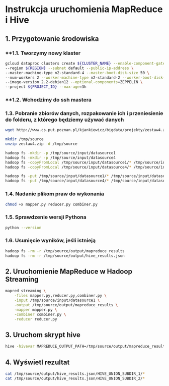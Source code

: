 # **Instrukcja uruchomienia MapReduce i Hive**

## **1. Przygotowanie środowiska**
### **1.1. Tworzymy nowy klaster
```bash
gcloud dataproc clusters create ${CLUSTER_NAME} --enable-component-gateway \
--region ${REGION} --subnet default --public-ip-address \
--master-machine-type n2-standard-4 --master-boot-disk-size 50 \
--num-workers 2 --worker-machine-type n2-standard-2 --worker-boot-disk-size 50 \
--image-version 2.2-debian12 --optional-components=ZEPPELIN \
--project ${PROJECT_ID} --max-age=3h
```

### **1.2. Wchodzimy do ssh mastera

### **1.3. Pobranie zbiorów danych, rozpakowanie ich i przeniesienie do folderu, z którego będziemy używać danych**
```bash
wget http://www.cs.put.poznan.pl/kjankiewicz/bigdata/projekty/zestaw4.zip

mkdir /tmp/source
unzip zestaw4.zip -d /tmp/source

hadoop fs -mkdir -p /tmp/source/input/datasource1
hadoop fs -mkdir -p /tmp/source/input/datasource4
hadoop fs -copyFromLocal /tmp/source/input/datasource1/* /tmp/source/input/datasource1/
hadoop fs -copyFromLocal /tmp/source/input/datasource4/* /tmp/source/input/datasource4/

hadoop fs -put /tmp/source/input/datasource1/* /tmp/source/input/datasource1/
hadoop fs -put /tmp/source/input/datasource4/* /tmp/source/input/datasource4/
```

### **1.4. Nadanie plikom praw do wykonania**
```bash
chmod +x mapper.py reducer.py combiner.py
```

### **1.5. Sprawdzenie wersji Pythona**
```bash
python --version
```

### **1.6. Usunięcie wyników, jeśli istnieją**
```bash
hadoop fs -rm -r /tmp/source/output/mapreduce_results
hadoop fs -rm -r /tmp/source/output/hive_results.json
```

## **2. Uruchomienie MapReduce w Hadoop Streaming**
```bash
mapred streaming \
    -files mapper.py,reducer.py,combiner.py \
    -input /tmp/source/input/datasource1 \
    -output /tmp/source/output/mapreduce_results \
    -mapper mapper.py \
    -combiner combiner.py \
    -reducer reducer.py
```

## **3. Uruchom skrypt hive**
```bash
hive -hivevar MAPREDUCE_OUTPUT_PATH=/tmp/source/output/mapreduce_results --hivevar DATASOURCE4_PATH=/tmp/source/input/datasource4 --hivevar RESULT_PATH=/tmp/source/output/hive_results.json -f hive_script.hql
```


## **4. Wyświetl rezultat**
```bash
cat /tmp/source/output/hive_results.json/HIVE_UNION_SUBDIR_1/*
cat /tmp/source/output/hive_results.json/HIVE_UNION_SUBDIR_2/*
```